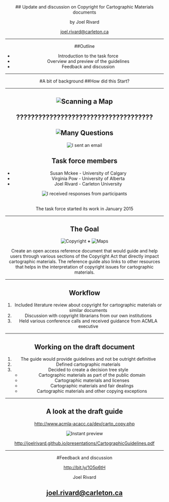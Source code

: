 <div align="Center">
## Update and discussion on Copyright for Cartographic Materials documents
<br>

by Joel Rivard

joel.rivard@carleton.ca

---
##Outline

 - Introduction to the task force
 - Overview and preview of the guidelines
 - Feedback and discussion

---

#A bit of background
##How did this Start?

---

![Scanning a Map](http://joelrivard.github.io/presentations/scanner.jpg "Scanning Map")
<br><br>
?????????????????????????????????????
<br><br>
![Many Questions](http://joelrivard.github.io/presentations/hands-up.jpg "hands-up")
---
![I sent an email](http://joelrivard.github.io/presentations/email.jpg "email")

## Task force members

- Susan Mckee - University of Calgary
- Virginia Pow - University of Alberta
- Joel Rivard - Carleton University

![I received responses from participants](http://joelrivard.github.io/presentations/participants.jpg "participants")
<br><br>

The task force started its work in January 2015

---

## The Goal

![Copyright](http://joelrivard.github.io/presentations/copyright.jpg "copyright")     **+**     ![Maps](http://joelrivard.github.io/presentations/topographicmap.jpg "Maps")

Create an open access reference document that would guide and help users through various sections of the Copyright Act that directly impact cartographic materials. The reference guide also links to other resources that helps in the interpretation of copyright issues for cartographic materials.

---
## Workflow
1. Included literature review about copyright for cartographic materials or similar documents
2. Discussion with copyright librarians from our own institutions
3. Held various conference calls and received guidance from ACMLA executive

---
## Working on the draft document

1. The guide would provide guidelines and not be outright definitive
2. Defined cartographic materials
3. Decided to create a decision tree style
    - Cartographic materials as part of the public domain
    - Cartographic materials and licenses
    - Cartographic materials and fair dealings
    - Cartographic materials and other copying exceptions
---

## A look at the draft guide

http://www.acmla-acacc.ca/dev/carto_copy.php

![Instant preview](http://joelrivard.github.io/presentations/Copyright_infographic.jpg)

http://joelrivard.github.io/presentations/CartographicGuidelines.pdf

---

#Feedback and discussion

http://bit.ly/1O5p6tH

Joel Rivard

joel.rivard@carleton.ca
---
